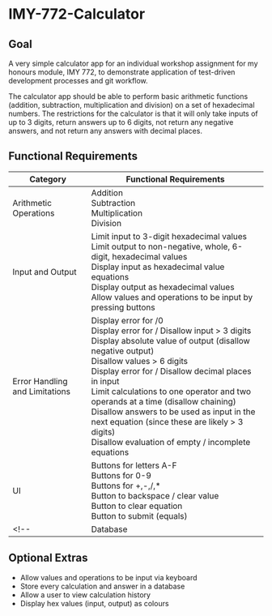 # IMY-772-Calculator
## Goal
A very simple calculator app for an individual workshop assignment for my honours module, IMY 772, to demonstrate application of test-driven development processes and git workflow.  

The calculator app should be able to perform basic arithmetic functions (addition, subtraction, multiplication and division) on a set of hexadecimal numbers. The restrictions for the calculator is that it will only take inputs of up to 3 digits, return answers up to 6 digits, not return any negative answers, and not return any answers with decimal places.

## Functional Requirements
| Category | Functional Requirements |
|----------|-------------------------|
| Arithmetic Operations | Addition <br> Subtraction <br> Multiplication <br> Division |
| Input and Output | Limit input to 3-digit hexadecimal values <br> Limit output to non-negative, whole, 6-digit, hexadecimal values <br> Display input as hexadecimal value equations <br> Display output as hexadecimal values <br> Allow values and operations to be input by pressing buttons <br> |
| Error Handling and Limitations | Display error for /0 <br> Display error for / Disallow input > 3 digits <br> Display absolute value of output (disallow negative output) <br> Disallow values > 6 digits <br> Display error for / Disallow decimal places in input <br> Limit calculations to one operator and two operands at a time (disallow chaining) <br> Disallow answers to be used as input in the next equation (since these are likely > 3 digits) <br> Disallow evaluation of empty / incomplete equations |
| UI | Buttons for letters A-F <br> Buttons for 0-9 <br> Buttons for +,-,/,* <br> Button to backspace / clear value <br> Button to clear equation <br> Button to submit (equals) |
<!-- | Database | Connect to a database <br> Store all equations and answers in a database <br> Get values from database <br> Post values to database | -->

## Optional Extras
- Allow values and operations to be input via keyboard
- Store every calculation and answer in a database
- Allow a user to view calculation history
- Display hex values (input, output) as colours
